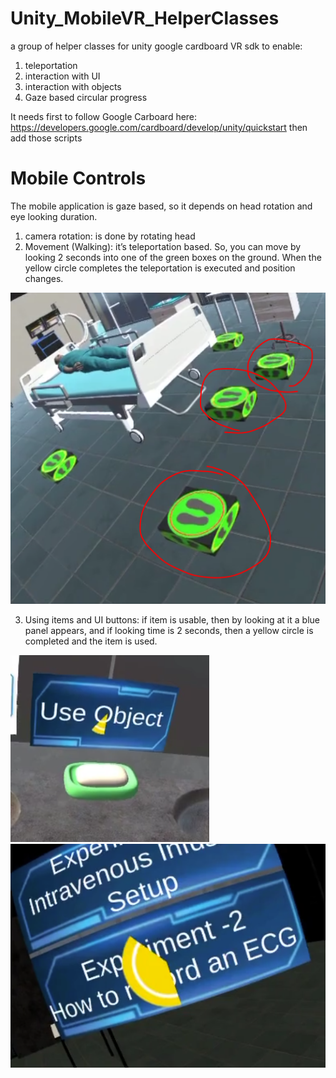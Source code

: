# Unity_MobileVR_HelperClasses
a group of helper classes for unity google cardboard VR sdk to enable:
1. teleportation
2. interaction with UI
3. interaction with objects
4. Gaze based circular progress

It needs first to follow Google Carboard here: https://developers.google.com/cardboard/develop/unity/quickstart 
then add those scripts

# Mobile Controls
The mobile application is gaze based, so it depends on head rotation and eye looking duration.
1. camera rotation: is done by rotating head
2. Movement (Walking): it’s teleportation based. So, you can move by looking 2 seconds into one of the green boxes on the ground. When the yellow circle completes the teleportation is executed and position changes.

![moving](/move.PNG)

3. Using items and UI buttons: if item is usable, then by looking at it a blue panel appears, and if looking time is 2 seconds, then a yellow circle is completed and the item is used. 

![using](/use-1.PNG)
![using](/ui.PNG)
